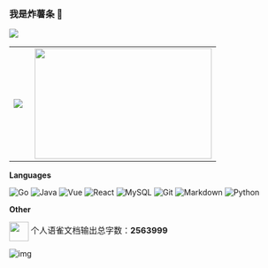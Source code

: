  
  
### 我是炸薯条 👋

![](https://github-profile-summary-cards.vercel.app/api/cards/profile-details?username=zhashut&theme=github&count_private=true)

<table>
<tr>
 <td>
 <img align="left" src="https://github-profile-summary-cards.vercel.app/api/cards/stats?username=zhashut&theme=github" />
  </td>
  
 <td>
  <img align="right" height=200px width=320px src="https://github-readme-stats.vercel.app/api/top-langs/?username=zhashut&layout=compact&langs_count=8" />
 </td>
</tr>
</table>

**Languages**

![Go](https://img.shields.io/badge/Golang-00ADD8?logo=go&logoColor=white)
![Java](https://img.shields.io/badge/Java-E76F00?logo=coffeescript&logoColor=white)
![Vue](https://img.shields.io/badge/Vue-%09%233CB371?logo=vuedotjs&logoColor=white)
![React](https://img.shields.io/badge/React-20232A?logo=react&logoColor=61DAFB)
![MySQL](https://img.shields.io/badge/MySQL-4479A1?logo=mysql&logoColor=white)
![Git](https://img.shields.io/badge/Git-F05032?logo=git&logoColor=white)
![Markdown](https://img.shields.io/badge/Markdown-000000?logo=markdown&logoColor=white)
![Python](https://img.shields.io/badge/Python-3776AB?logo=python&logoColor=white)

**Other**

<p>
  <img src="https://mdn.alipayobjects.com/huamei_0prmtq/afts/img/A*sHlLTI41kIoAAAAAAAAAAAAADvuFAQ/original" style="width:35px; height:auto;vertical-align:middle;">
  <span style="font-size:15px;">个人语雀文档输出总字数：<strong>2563999</strong></span>
</p>

![img](https://wakatime.com/badge/user/e514e7b2-e473-48a7-b52e-9c51adb865dc.svg)
